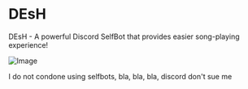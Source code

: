 # DEsH
DEsH - A powerful Discord SelfBot that provides easier song-playing experience!

![Image](https://soa.404oops.com/?user=xemulated)

I do not condone using selfbots, bla, bla, bla, discord don't sue me

